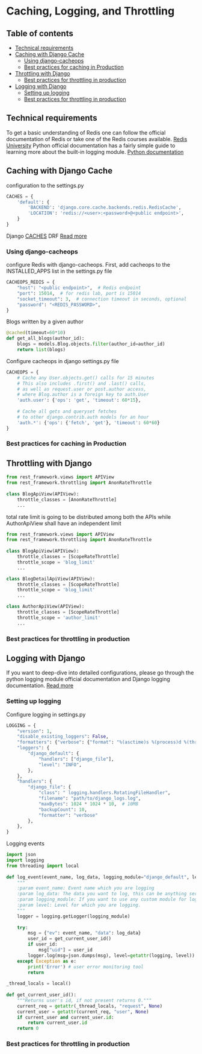 # Caching, Logging, and Throttling

## Table of contents
* [Technical requirements](#technical-requirements)
* [Caching with Django Cache](#caching-with-django-cache)
  * [Using django-cacheops](#using-django-cacheops)
  * [Best practices for caching in Production](#best-practices-for-caching-in-production)
* [Throttling with Django](#throttling-with-django)
  * [Best practices for throttling in production](#best-practices-for-throttling-in-production)
* [Logging with Django](#logging-with-django)
  * [Setting up logging](#setting-up-logging)
  * [Best practices for throttling in production](#best-practices-for-throttling-in-production)


## Technical requirements

To get a basic understanding of Redis one can follow the official documentation of Redis or take one of the Redis courses available. [Redis University](https://university.redis.com/)
Python official documentation has a fairly simple guide to learning more about the built-in logging module. [Python documentation](https://docs.python.org/3/library/logging.html )

## Caching with Django Cache

configuration to the settings.py
```python
CACHES = { 
    'default': { 
        'BACKEND': 'django.core.cache.backends.redis.RedisCache', 
        'LOCATION': 'redis://<user>:<password>@<public endpoint>', 
    } 
} 
```
Django [CACHES](https://docs.djangoproject.com/en/latest/topics/cache/#the-per-view-cache)
DRF [Read more](https://www.django-rest-framework.org/api-guide/caching/)

### Using django-cacheops

configure Redis with django-cacheops. First, add cacheops to the INSTALLED_APPS list in the settings.py file
```python
CACHEOPS_REDIS = { 
    "host": "<public endpoint>",  # Redis endpoint 
    "port": 15014,  # for redis lab, port is 15014 
    "socket_timeout": 3,  # connection timeout in seconds, optional 
    "password": "<REDIS_PASSWORD>", 
} 
```

Blogs written by a given author
```python
@cached(timeout=60*10) 
def get_all_blogs(author_id): 
    blogs = models.Blog.objects.filter(author_id=author_id) 
    return list(blogs) 
```

Configure cacheops in django settings.py file
```python
CACHEOPS = { 
    # Cache any User.objects.get() calls for 15 minutes 
    # This also includes .first() and .last() calls, 
    # as well as request.user or post.author access, 
    # where Blog.author is a foreign key to auth.User 
    'auth.user': {'ops': 'get', 'timeout': 60*15}, 
 
    # Cache all gets and queryset fetches 
    # to other django.contrib.auth models for an hour 
    'auth.*': {'ops': {'fetch', 'get'}, 'timeout': 60*60} 
} 
```

### Best practices for caching in Production

## Throttling with Django

```python
from rest_framework.views import APIView 
from rest_framework.throttling import AnonRateThrottle 
 
class BlogApiView(APIView): 
    throttle_classes = [AnonRateThrottle] 
    ...  
```
total rate limit is going to be distributed among both the APIs while AuthorApiView shall have an independent limit
```python
from rest_framework.views import APIView 
from rest_framework.throttling import AnonRateThrottle 
 
class BlogApiView(APIView): 
    throttle_classes = [ScopeRateThrottle] 
    throttle_scope = 'blog_limit' 
    ...  

class BlogDetailApiView(APIView): 
    throttle_classes = [ScopeRateThrottle] 
    throttle_scope = 'blog_limit' 
    ...  

class AuthorApiView(APIView): 
    throttle_classes = [ScopeRateThrottle] 
    throttle_scope = 'author_limit' 
    ...  
```

### Best practices for throttling in production

## Logging with Django

If you want to deep-dive into detailed configurations, please go through the python logging module official documentation and Django logging documentation. [Read more](https://docs.djangoproject.com/en/stable/topics/logging/)

### Setting up logging

Configure logging in settings.py
```python
LOGGING = { 
    "version": 1, 
    "disable_existing_loggers": False, 
    "formatters": {"verbose": {"format": "%(asctime)s %(process)d %(thread)d %(message)s"}}, 
    "loggers": { 
        "django_default": { 
            "handlers": ["django_file"], 
            "level": "INFO", 
        }, 
    }, 
    "handlers": { 
        "django_file": { 
            "class": " logging.handlers.RotatingFileHandler", 
            "filename": "path/to/django_logs.log", 
            "maxBytes": 1024 * 1024 * 10,  # 10MB 
            "backupCount": 10, 
            "formatter": "verbose" 
        }, 
    }, 
} 
```

Logging events
```python
import json 
import logging 
from threading import local 
 
def log_event(event_name, log_data, logging_module="django_default", level="INFO"): 
    """ 
    :param event_name: Event name which you are logging  
    :param log_data: The data you want to log, this can be anything serializable 
    :param logging_module: If you want to use any custom module for logging, define it in Django settings 
    :param level: Level for which you are logging. 
    """ 
    logger = logging.getLogger(logging_module) 
 
    try: 
        msg = {"ev": event_name, "data": log_data} 
        user_id = get_current_user_id() 
        if user_id: 
            msg["uid"] = user_id 
        logger.log(msg=json.dumps(msg), level=getattr(logging, level)) 
    except Exception as e: 
        print('Error') # user error monitoring tool 
        return 
 
_thread_locals = local() 
 
def get_current_user_id(): 
    """Returns user's id, if not present returns 0.""" 
    current_req = getattr(_thread_locals, "request", None) 
    current_user = getattr(current_req, "user", None) 
    if current_user and current_user.id: 
        return current_user.id 
    return 0 
```

### Best practices for throttling in production

